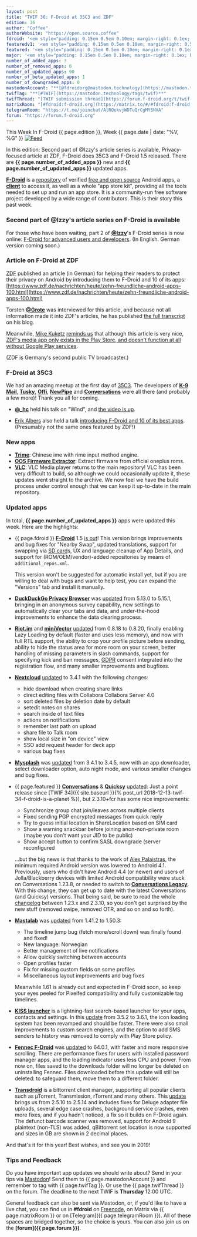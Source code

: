 ```yaml
---
layout: post
title: "TWIF 36: F-Droid at 35C3 and ZDF"
edition: 36
author: "Coffee"
authorWebsite: "https://open.source.coffee"
fdroid: '<em style="padding: 0.15em 0.5em 0.10em; margin-right: 0.1ex; border-style: solid; border-width: medium; border-radius: 1em; color: #0d47a1; font-style: normal; font-weight: bold;">F-Droid</em>'
featuredv1: '<em style="padding: 0.15em 0.5em 0.10em; margin-right: 0.5ex; box-shadow: 0.1em 0.05em 0.1em rgba(0, 0, 0, 0.3); border-radius: 1em; color: black; background: linear-gradient(orange, yellow);">Featured</em>'
featured: '<em style="padding: 0.15em 0.5em 0.10em; margin-right: 0.1ex; border-style: solid; border-width: medium; border-radius: 1em; color: orange; font-style: normal; font-weight: bold;">Featured</em>'
major: '<em style="padding: 0.15em 0.5em 0.10em; margin-right: 0.1ex; border-style: solid; border-width: medium; border-radius: 1em; color: #8ab000; font-style: normal; font-weight: bold;">Major</em>'
number_of_added_apps: 3
number_of_removed_apps: 0
number_of_updated_apps: 90
number_of_beta_updated_apps: 1
number_of_downgraded_apps: 0
mastodonAccount: "**[@fdroidorg@mastodon.technology](https://mastodon.technology/@fdroidorg)**"
twifTag: "**[#TWIF](https://mastodon.technology/tags/twif)**"
twifThread: "[TWIF submission thread](https://forum.f-droid.org/t/twif-submission-thread)"
matrixRoom: "[#fdroid:f-droid.org](https://matrix.to/#/#fdroid:f-droid.org)"
telegramRoom: "https://t.me/joinchat/AlRQekvjWDTuQrCgMYSNVA"
forum: "https://forum.f-droid.org"
---
```


This Week In F-Droid {{ page.edition }}, Week {{ page.date | date: "%V, %G" }} <a href="{{ site.baseurl }}/feed.xml"><img src="{{ site.baseurl }}/assets/Feed-icon-16x16.png" alt="Feed"></a>

In this edition: Second part of @Izzy's article series is available, Privacy-focused article at ZDF, F-Droid does 35C3 and F-Droid 1.5 released.
There are **{{ page.number_of_added_apps }}** new and **{{ page.number_of_updated_apps }}** updated apps.

<!--more-->

**[F-Droid](https://f-droid.org/)** is a [repository](https://f-droid.org/packages/) of verified [free and open source](https://en.wikipedia.org/wiki/Free_and_open-source_software) Android apps, a **[client](https://f-droid.org/app/org.fdroid.fdroid)** to access it, as well as a whole "app store kit", providing all the tools needed to set up and run an app store. It is a community-run free software project developed by a wide range of contributors. This is their story this past week.

### Second part of @Izzy's article series on F-Droid is available

For those who have been waiting, part 2 of **[@Izzy](https://forum.f-droid.org/u/izzy)**'s F-Droid series is now online: [F-Droid for advanced users and developers](https://android.izzysoft.de/articles/named/fdroid-intro-2?lang=en). (In English. German version coming soon.)

### Article on F-Droid at ZDF

[ZDF](https://www.zdf.de) published an article (in German) for helping their readers to protect their privacy on Android by introducing them to F-Droid and 10 of its apps: [https://www.zdf.de/nachrichten/heute/zehn-freundliche-android-apps-100.html](https://www.zdf.de/nachrichten/heute/zehn-freundliche-android-apps-100.html)

Torsten **[@Grote](https://blog.grobox.de)** was interviewed for this article, and because not all information made it into ZDF's articles, he has published [the full transcript](https://blog.grobox.de/2018/interview-zu-f-droid-mit-zdf-heute/) on his blog.

Meanwhile, [Mike Kuketz](https://www.kuketz-blog.de) [reminds us](https://social.tchncs.de/@kuketzblog/101289466745473597) that although this article is very nice, [ZDF's media app only exists in the Play Store, and doesn't function at all without Google Play services](https://www.kuketz-blog.de/zdfmediathek-app-nutzung-nur-mit-google-play-diensten/).

(ZDF is Germany's second public TV broadcaster.)

### F-Droid at 35C3

We had an amazing meetup at the first day of [35C3](https://events.ccc.de/congress/2018/wiki/index.php/Main_Page). The developers of **[K-9 Mail](https://f-droid.org/app/com.fsck.k9)**, **[Tusky](https://f-droid.org/app/com.keylesspalace.tusky)**, **[Offi](https://f-droid.org/app/de.schildbach.oeffi)**, **[NewPipe](https://f-droid.org/app/org.schabi.newpipe)** and **[Conversations](https://f-droid.org/app/eu.siacs.conversations)** were all there (and probably a few more)! Thank you all for coming.

* **[@\_hc](https://forum.f-droid.org/u/hans)** held his talk on "Wind", and [the video is up](https://media.ccc.de/v/35c3-9595-wind_off-grid_services_for_everyday_people).

* [Erik Albers](https://mastodon.social/@3rik) also held a talk [introducing F-Droid and 10 of its best apps](https://pretalx.35c3oio.freifunk.space/35c3oio/talk/UFZYAS/). (Presumably not the same ones featured by ZDF!)

### New apps

* **[Trime](https://f-droid.org/app/com.osfans.trime)**: Chinese ime with rime input method engine.
* **[OOS Firmware Extractor](https://f-droid.org/app/fr.witchdoctors.c4ffein.oosfirmwareextractor)**: Extract firmware from official oneplus roms.
* **[VLC](https://f-droid.org/app/org.videolan.vlc)**: VLC Media player returns to the main repository! VLC has been very difficult to build, so although we could occasionally update it, these updates went straight to the archive. We now feel we have the build process under control enough that we can keep it up-to-date in the main repository.

### Updated apps

In total, **{{ page.number_of_updated_apps }}** apps were updated this week. Here are the highlights:

* {{ page.fdroid }} **[F-Droid](https://f-droid.org/app/org.fdroid.fdroid)** 1.5 [is out](https://gitlab.com/fdroid/fdroidclient/raw/HEAD/CHANGELOG.md)! This version brings improvements and bug fixes for "Nearby Swap", updated translations, support for swapping via [SD card](https://en.wikipedia.org/wiki/Secure_Digital)s, UX and language cleanup of App Details, and support for (ROM/OEM/vendor)-added repositories by means of `additional_repos.xml`.

  This version won't be suggested for automatic install yet, but if you are willing to deal with bugs and want to help test, you can expand the "Versions" tab and install it manually.

* **[DuckDuckGo Privacy Browser](https://f-droid.org/app/com.duckduckgo.mobile.android)** was [updated](https://github.com/duckduckgo/Android/releases) from 5.13.0 to 5.15.1, bringing in an anonymous survey capability, new settings to automatically clear your tabs and data, and under-the-hood improvements to enhance the data clearing process.

* **[Riot.im](https://f-droid.org/app/im.vector.alpha)** and **[miniVector](https://f-droid.org/app/com.lavadip.miniVector)** [updated](https://github.com/vector-im/riot-android/blob/HEAD/CHANGES.rst) from 0.8.18 to 0.8.20, finally enabling Lazy Loading by default (faster and uses less memory), and now with full RTL support, the ability to crop your profile picture before sending, ability to hide the status area for more room on your screen, better handling of missing parameters in slash commands, support for specifying kick and ban messages, [GDPR](https://en.wikipedia.org/wiki/General_Data_Protection_Regulation) consent integrated into the registration flow, and many smaller improvements and bugfixes.

* **[Nextcloud](https://f-droid.org/app/com.nextcloud.client)** [updated](https://github.com/nextcloud/android/blob/HEAD/CHANGELOG.md) to 3.4.1 with the following changes:
  * hide download when creating share links
  * direct editing files with Collabora Collabora Server 4.0
  * sort deleted files by deletion date by default
  * setedit notes on shares
  * search inside of text files
  * actions on notifications
  * remember last path on upload
  * share file to Talk room
  * show local size in "on device" view
  * SSO add request header for deck app
  * various bug fixes

* **[Mysplash](https://f-droid.org/app/com.wangdaye.mysplash)** was [updated](https://github.com/WangDaYeeeeee/Mysplash/releases) from 3.4.1 to 3.4.5, now with an app downloader, select downloader option, auto night mode, and various smaller changes and bug fixes.

* {{ page.featured }} **[Conversations](https://f-droid.org/app/eu.siacs.conversations)** & **[Quicksy](https://f-droid.org/app/im.quicksy.client)** [updated](https://github.com/siacs/Conversations/blob/HEAD/CHANGELOG.md): Just a point release since [TWIF 34]({{ site.baseurl }}{% post_url 2018-12-13-twif-34-f-droid-is-a-planet %}), but 2.3.10+fcr has some nice improvements:
  * Synchronize group chat join/leaves across multiple clients
  * Fixed sending PGP encrypted messages from quick reply
  * Try to guess initial location in ShareLocation based on SIM card
  * Show a warning snackbar before joining anon-non-private room (maybe you don't want your JID to be public)
  * Show accept button to confirm SASL downgrade (server reconfigured

  ...but the big news is that thanks to the work of [Alex Palaistras](https://github.com/deuill), the minimum required Android version was lowered to Android 4.1. Previously, users who didn't have Android 4.4 (or newer) and users of Jolla/Blackberry devices with limited Android compatibility were stuck on Conversations 1.23.8, or needed to switch to **[Conversations Legacy](https://f-droid.org/app/eu.siacs.conversations.legacy)**. With this change, they can get up to date with the latest Conversations (and Quicksy) versions. That being said, be sure to read the whole [changelog](https://github.com/siacs/Conversations/blob/master/CHANGELOG.md) between 1.23.x and 2.3.10, so you don't get surprised by the new stuff (removed swipe, removed OTR, and so on and so forth).

* **[Mastalab](https://f-droid.org/app/fr.gouv.etalab.mastodon)** was [updated](https://gitlab.com/tom79/mastalab/tags) from 1.41.2 to 1.50.3:
  * The timeline jump bug (fetch more/scroll down) was finally found and fixed!
  * New language: Norwegian
  * Better management of live notifications
  * Allow quickly switching between accounts
  * Open profiles faster
  * Fix for missing custom fields on some profiles
  * Miscellaneous layout improvements and bug fixes

  Meanwhile 1.61 is already out and expected in F-Droid soon, so keep your eyes peeled for Pixelfed compatibility and fully customizable tag timelines.

* **[KISS launcher](https://f-droid.org/app/fr.neamar.kiss)** is a lightning-fast search-based launcher for your apps, contacts and settings. In this [update](https://github.com/Neamar/KISS/releases) from 3.5.2 to 3.6.1, the icon loading system has been revamped and should be faster. There were also small improvements to custom search engines, and the option to add SMS senders to history was removed to comply with Play Store policy.

* **[Fennec F-Droid](https://f-droid.org/app/org.mozilla.fennec_fdroid)** was [updated](https://www.mozilla.org/en-US/firefox/android/notes/) to 64.0.1, with faster and more responsive scrolling. There are performance fixes for users with installed password manager apps, and the loading indicator uses less CPU and power. From now on, files saved to the downloads folder will no longer be deleted on uninstalling Fennec. Files downloaded before this update will still be deleted: to safeguard them, move them to a different folder.

* **[Transdroid](https://f-droid.org/app/org.transdroid.full)** is a bittorrent client manager, supporting all popular clients such as µTorrent, Transmission, rTorrent and many others. This [update](https://github.com/erickok/transdroid/releases) brings us from 2.5.10 to 2.5.14 and includes fixes for Deluge adapter file uploads, several edge case crashes, background service crashes, even more fixes, and if you hadn't noticed, a fix so it builds on F-Droid again. The defunct barcode scanner was removed, support for Android 9 plaintext (non-TLS) was added, qBittorrent set location is now supported and sizes in GB are shown in 2 decimal places.

And that's it for this year! Best wishes, and see you in 2019!

### Tips and Feedback

Do you have important app updates we should write about? Send in your tips via [Mastodon](https://joinmastodon.org)! Send them to {{ page.mastodonAccount }} and remember to tag with {{ page.twifTag }}. Or use the {{ page.twifThread }} on the forum. The deadline to the next TWIF is **Thursday** 12:00 UTC.

General feedback can also be sent via Mastodon, or, if you'd like to have a live chat, you can find us in **#fdroid** on [Freenode](https://freenode.net), on Matrix via {{ page.matrixRoom }} or on [Telegram]({{ page.telegramRoom }}). All of these spaces are bridged together, so the choice is yours. You can also join us on the **[forum]({{ page.forum }})**.
